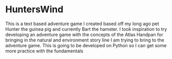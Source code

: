 # HuntersWind
 This is a text based adventure game I created based off my long ago pet Hunter the guinea pig and currently Bart the hamster. I took inspiration to try developing an adventure game with the concepts of the Atlas Handpan for bringing in the natural and environment story line I am trying to bring to the adventure game. This is going to be developed on Python so I can get some more practice with the fundamentals
